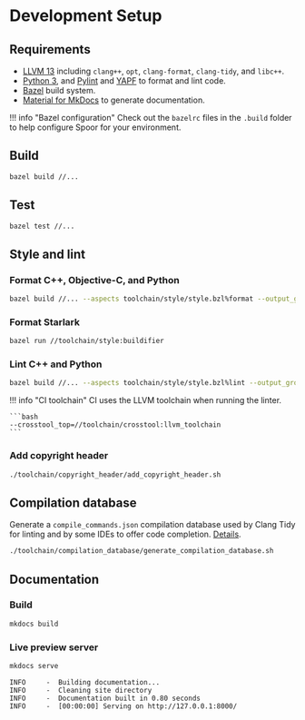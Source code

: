# Development Setup

## Requirements
* [LLVM 13][llvm-download] including `clang++`, `opt`, `clang-format`,
  `clang-tidy`, and `libc++`.
* [Python 3][python-download], and [Pylint][pylint] and [YAPF][yapf] to format
  and lint code.
* [Bazel][bazel] build system.
* [Material for MkDocs][mkdocs-material] to generate documentation.

!!! info "Bazel configuration"
    Check out the `bazelrc` files in the `.build` folder to help configure Spoor
    for your environment.

## Build

```bash
bazel build //...
```

## Test

```bash
bazel test //...
```

## Style and lint

### Format C++, Objective-C, and Python

```bash
bazel build //... --aspects toolchain/style/style.bzl%format --output_groups=report
```

### Format Starlark

```bash
bazel run //toolchain/style:buildifier
```

### Lint C++ and Python

```bash
bazel build //... --aspects toolchain/style/style.bzl%lint --output_groups=report
```

!!! info "CI toolchain"
    CI uses the LLVM toolchain when running the linter.

    ```bash
    --crosstool_top=//toolchain/crosstool:llvm_toolchain
    ```

### Add copyright header

```bash
./toolchain/copyright_header/add_copyright_header.sh
```

## Compilation database

Generate a `compile_commands.json` compilation database used by Clang Tidy for
linting and by some IDEs to offer code completion.
[Details][compilation-database-readme].

```bash
./toolchain/compilation_database/generate_compilation_database.sh
```

## Documentation

### Build 

```bash
mkdocs build
```

### Live preview server

```bash
mkdocs serve
```

```
INFO     -  Building documentation...
INFO     -  Cleaning site directory
INFO     -  Documentation built in 0.80 seconds
INFO     -  [00:00:00] Serving on http://127.0.0.1:8000/
```

[bazel]: https://bazel.build/
[compilation-database-readme]: https://github.com/microsoft/spoor/blob/master/toolchain/compilation_database/README.md
[llvm-download]: https://releases.llvm.org/download.html
[mkdocs-material]: https://squidfunk.github.io/mkdocs-material/getting-started/
[pylint]: https://www.pylint.org/
[python-download]: https://www.python.org/downloads/
[yapf]: https://github.com/google/yapf
[yarn]: https://classic.yarnpkg.com/
